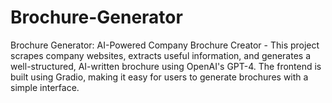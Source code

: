 # Brochure-Generator
Brochure Generator: AI-Powered Company Brochure Creator - This project scrapes company websites, extracts useful information, and generates a well-structured, AI-written brochure using OpenAI's GPT-4. The frontend is built using Gradio, making it easy for users to generate brochures with a simple interface.
